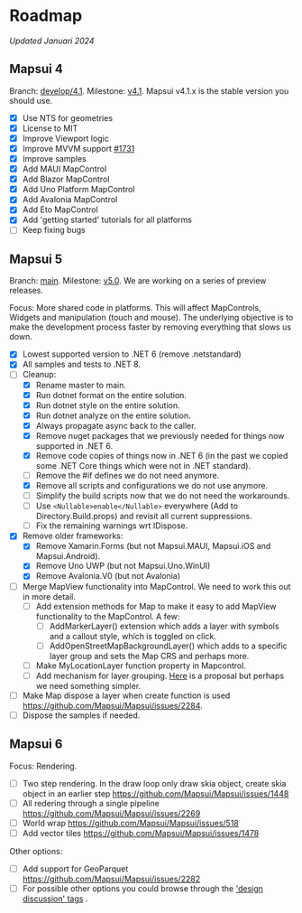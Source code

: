 # Roadmap 
*Updated Januari 2024*

## Mapsui 4

Branch: [develop/4.1](https://github.com/Mapsui/Mapsui/tree/develop/4.1). Milestone: [v4.1](https://github.com/Mapsui/Mapsui/milestone/9). Mapsui v4.1.x is the stable version you should use.

- [x] Use NTS for geometries
- [x] License to MIT
- [x] Improve Viewport logic
- [x] Improve MVVM support [#1731](https://github.com/Mapsui/Mapsui/issues/1731)
- [x] Improve samples
- [x] Add MAUI MapControl
- [x] Add Blazor MapControl
- [x] Add Uno Platform MapControl
- [x] Add Avalonia MapControl
- [x] Add Eto MapControl
- [x] Add 'getting started' tutorials for all platforms
- [ ] Keep fixing bugs

## Mapsui 5

Branch: [main](https://github.com/Mapsui/Mapsui/tree/main). Milestone: [v5.0](https://github.com/Mapsui/Mapsui/milestone/10). We are working on a series of preview releases.

Focus: More shared code in platforms. This will affect MapControls, Widgets and manipulation (touch and mouse). The underlying objective is to make the development process faster by removing everything that slows us down. 

- [x] Lowest supported version to .NET 6 (remove .netstandard)
- [x] All samples and tests to .NET 8.
- [ ] Cleanup:
    * [x] Rename master to main.
    * [x] Run dotnet format on the entire solution.
    * [x] Run dotnet style on the entire solution.
    * [x] Run dotnet analyze on the entire solution.
    * [x] Always propagate async back to the caller.
    * [x] Remove nuget packages that we previously needed for things now supported in .NET 6.
    * [x] Remove code copies of things now in .NET 6 (in the past we copied some .NET Core things which were not in .NET standard).
    * [ ] Remove the #if defines we do not need anymore.
    * [x] Remove all scripts and configurations we do not use anymore.
    * [ ] Simplify the build scripts now that we do not need the workarounds.
    * [ ] Use `<Nullable>enable</Nullable>` everywhere (Add to Directory.Build.props) and revisit all current suppressions.
    * [ ] Fix the remaining warnings wrt IDispose.
- [x] Remove older frameworks:
    * [x] Remove Xamarin.Forms (but not Mapsui.MAUI, Mapsui.iOS and Mapsui.Android).
    * [x] Remove Uno UWP (but not Mapsui.Uno.WinUI)
    * [x] Remove Avalonia.V0 (but not Avalonia)
- [ ] Merge MapView functionality into MapControl. We need to work this out in more detail.
    * [ ] Add extension methods for Map to make it easy to add MapView functionality to the MapControl. A few:
        * [ ] AddMarkerLayer() extension which adds a layer with symbols and a callout style, which is toggled on click.
        * [ ] AddOpenStreetMapBackgroundLayer() which adds to a specific layer group and sets the Map CRS and perhaps more.
    * [ ] Make MyLocationLayer function property in Mapcontrol.
    * [ ] Add mechanism for layer grouping. [Here](https://github.com/Mapsui/Mapsui/issues/1491) is a proposal but perhaps we need something simpler.
- [ ] Make Map dispose a layer when create function is used https://github.com/Mapsui/Mapsui/issues/2284.
- [ ] Dispose the samples if needed.

## Mapsui 6

Focus: Rendering.

- [ ] Two step rendering. In the draw loop only draw skia object, create skia object in an earlier step https://github.com/Mapsui/Mapsui/issues/1448
- [ ] All redering through a single pipeline https://github.com/Mapsui/Mapsui/issues/2269
- [ ] World wrap https://github.com/Mapsui/Mapsui/issues/518
- [ ] Add vector tiles https://github.com/Mapsui/Mapsui/issues/1478

Other options:

- [ ] Add support for GeoParquet https://github.com/Mapsui/Mapsui/issues/2282
- [ ] For possible other options you could  browse through the ['design discussion' tags](https://github.com/Mapsui/Mapsui/labels/design%20discussion) .
